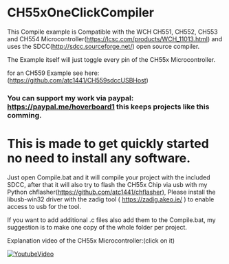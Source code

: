 # CH55xOneClickCompiler
This Compile example is Compatible with the WCH CH551, CH552, CH553 and CH554 Microcontroller(https://lcsc.com/products/WCH_11013.html) and uses the SDCC(http://sdcc.sourceforge.net/) open source compiler.

The Example itself will just toggle every pin of the CH55x Microcontroller.

for an CH559 Example see here:(https://github.com/atc1441/CH559sdccUSBHost)

### You can support my work via paypal: https://paypal.me/hoverboard1 this keeps projects like this comming.

# This is made to get quickly started no need to install any software.
Just open Compile.bat and it will compile your project with the included SDCC, after that it will also try to flash the CH55x Chip via usb with my Python chflasher(https://github.com/atc1441/chflasher), Please install the libusb-win32 driver with the zadig tool ( https://zadig.akeo.ie/ ) to enable access to usb for the tool.

If you want to add additional .c files also add them to the Compile.bat, my suggestion is to make one copy of the whole folder per project. 


Explanation video of the CH55x Microcontroller:(click on it)

[![YoutubeVideo](https://img.youtube.com/vi/IDCQNa2ywiM/0.jpg)](https://www.youtube.com/watch?v=IDCQNa2ywiM)

